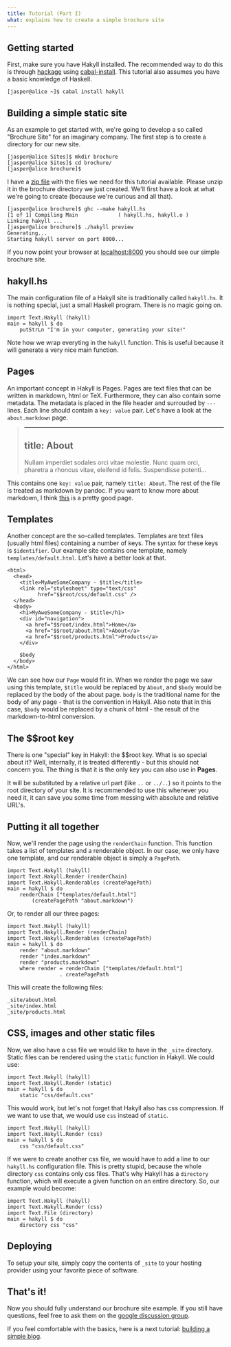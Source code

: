 ```yaml
---
title: Tutorial (Part I)
what: explains how to create a simple brochure site
---
```


## Getting started

First, make sure you have Hakyll installed. The recommended way to do this is
through [hackage](http://hackage.haskell.org/) using
[cabal-install](http://www.haskell.org/haskellwiki/Cabal-Install). This
tutorial also assumes you have a basic knowledge of Haskell.

~~~~~
[jasper@alice ~]$ cabal install hakyll
~~~~~

## Building a simple static site

As an example to get started with, we're going to develop a so called
"Brochure Site" for an imaginary company. The first step is to create
a directory for our new site.

~~~~~
[jasper@alice Sites]$ mkdir brochure
[jasper@alice Sites]$ cd brochure/
[jasper@alice brochure]$
~~~~~

I have a [zip file](examples/brochure.zip) with the files we need for this
tutorial available. Please unzip it in the brochure directory we just created.
We'll first have a look at what we're going to create (because we're curious
and all that).

~~~~~
[jasper@alice brochure]$ ghc --make hakyll.hs 
[1 of 1] Compiling Main             ( hakyll.hs, hakyll.o )
Linking hakyll ...
[jasper@alice brochure]$ ./hakyll preview
Generating...
Starting hakyll server on port 8000...
~~~~~

If you now point your browser at [localhost:8000](http://localhost:8000/) you
should see our simple brochure site.

## hakyll.hs

The main configuration file of a Hakyll site is traditionally called
`hakyll.hs`. It is nothing special, just a small Haskell program. There is no
magic going on.

~~~~~{.haskell}
import Text.Hakyll (hakyll)
main = hakyll $ do
    putStrLn "I'm in your computer, generating your site!"
~~~~~

Note how we wrap everyting in the `hakyll` function. This is useful because
it will generate a very nice main function.

## Pages

An important concept in Hakyll is Pages. Pages are text files that can be
written in markdown, html or TeX. Furthermore, they can also contain some
metadata. The metadata is placed in the file header and surrouded by `---`
lines. Each line should contain a `key: value` pair. Let's have a look at the
`about.markdown` page.

> ---
> title: About
> ---
> Nullam imperdiet sodales orci vitae molestie.
> Nunc quam orci, pharetra a rhoncus vitae,
> eleifend id felis. Suspendisse potenti...

This contains one `key: value` pair, namely `title: About`. The rest of the
file is treated as markdown by pandoc. If you want to know more about
markdown, I think [this](http://daringfireball.net/projects/markdown/syntax)
is a pretty good page.

## Templates

Another concept are the so-called templates. Templates are text files (usually
html files) containing a number of keys. The syntax for these keys is
`$identifier`. Our example site contains one template, namely
`templates/default.html`. Let's have a better look at that.

~~~~~{.html}
<html>
  <head>
    <title>MyAweSomeCompany - $title</title>
    <link rel="stylesheet" type="text/css"
          href="$$root/css/default.css" />
  </head>
  <body>
    <h1>MyAweSomeCompany - $title</h1>
    <div id="navigation">
      <a href="$$root/index.html">Home</a>
      <a href="$$root/about.html">About</a>
      <a href="$$root/products.html">Products</a>
    </div>

    $body
  </body>
</html>
~~~~~

We can see how our `Page` would fit in. When we render the page we saw using
this template, `$title` would be replaced by `About`, and `$body` would be
replaced by the body of the about page. `body` is the traditional name for the
body of any page - that is the convention in Hakyll. Also note that in this
case, `$body` would be replaced by a chunk of html - the result of the
markdown-to-html conversion.

## The $$root key

There is one "special" key in Hakyll: the $$root key. What is so special about
it? Well, internally, it is treated differently - but this should not concern
you. The thing is that it is the only key you can also use in **Pages**.

It will be substituted by a relative url part (like `..` or `../..`) so it
points to the root directory of your site. It is recommended to use this
whenever you need it, it can save you some time from messing with absolute
and relative URL's.

## Putting it all together

Now, we'll render the page using the `renderChain` function. This function
takes a list of templates and a renderable object. In our case, we only have
one template, and our renderable object is simply a `PagePath`.

~~~~~{.haskell}
import Text.Hakyll (hakyll)
import Text.Hakyll.Render (renderChain)
import Text.Hakyll.Renderables (createPagePath)
main = hakyll $ do
    renderChain ["templates/default.html"]
        (createPagePath "about.markdown")
~~~~~

Or, to render all our three pages:

~~~~~{.haskell}
import Text.Hakyll (hakyll)
import Text.Hakyll.Render (renderChain)
import Text.Hakyll.Renderables (createPagePath)
main = hakyll $ do
    render "about.markdown"
    render "index.markdown"
    render "products.markdown"
    where render = renderChain ["templates/default.html"]
                 . createPagePath
~~~~~

This will create the following files:

~~~~~
_site/about.html
_site/index.html
_site/products.html
~~~~~

## CSS, images and other static files

Now, we also have a css file we would like to have in the `_site` directory.
Static files can be rendered using the `static` function in Hakyll. We could
use:

~~~~~{.haskell}
import Text.Hakyll (hakyll)
import Text.Hakyll.Render (static)
main = hakyll $ do
    static "css/default.css"
~~~~~

This would work, but let's not forget that Hakyll also has css compression. If
we want to use that, we would use `css` instead of `static`.

~~~~~{.haskell}
import Text.Hakyll (hakyll)
import Text.Hakyll.Render (css)
main = hakyll $ do
    css "css/default.css"
~~~~~

If we were to create another css file, we would have to add a line to our
`hakyll.hs` configuration file. This is pretty stupid, because the whole
directory `css` contains only css files. That's why Hakyll has a `directory`
function, which will execute a given function on an entire directory. So,
our example would become:

~~~~~{.haskell}
import Text.Hakyll (hakyll)
import Text.Hakyll.Render (css)
import Text.File (directory)
main = hakyll $ do
    directory css "css"
~~~~~

## Deploying

To setup your site, simply copy the contents of `_site` to your hosting provider
using your favorite piece of software.

## That's it!

Now you should fully understand our brochure site example. If you still have
questions, feel free to ask them on the
[google discussion group](http://groups.google.com/group/hakyll).

If you feel comfortable with the basics, here is a next tutorial:
[building a simple blog](tutorial2.html).

